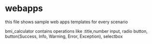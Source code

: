 # webapps
this file shows sample web apps templates for every scenario

bmi_calculator contains operations like :title,number input, radio button, button(Success, Info, Warning, Error, Exception), selectbox
